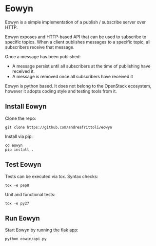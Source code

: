 # Eowyn

Eowyn is a simple implementation of a publish / subscribe server over HTTP.

Eowyn exposes and HTTP-based API that can be used to subscribe to specific
topics. When a client publishes messages to a specific topic, all subscribers
receive that message.

Once a message has been published:
- A message persist until all subscribers at the time of publishing have
  received it.
- A message is removed once all subscribers have received it

Eowyn is python based. It does not belong to the OpenStack ecosystem, however
it adopts coding style and testing tools from it.


## Install Eowyn  

Clone the repo:  

    git clone https://github.com/andreafrittoli/eowyn  

Install via pip:  

    cd eowyn 
    pip install .

## Test Eowyn

Tests can be executed via tox.
Syntax checks:

    tox -e pep8
    
Unit and functional tests:

    tox -e py27

## Run Eowyn

Start Eowyn by running the flak app:

    python eowin/api.py